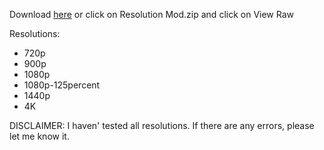Download [here](https://github.com/StevensND/switch-port-mods/raw/main/Master%20Detective%20Archives%3A%20RAIN%20CODE/EU%20%5B01004800197F0000%5D/1.3.1/Resolution/Resolution%20Mod.zip) or click on Resolution Mod.zip and click on View Raw

Resolutions:

- 720p
- 900p
- 1080p
- 1080p-125percent
- 1440p
- 4K

DISCLAIMER: I haven' tested all resolutions. If there are any errors, please let me know it.
